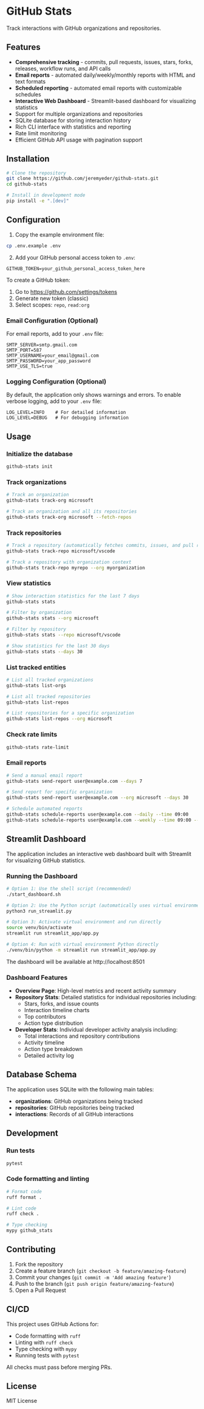 # GitHub Stats

Track interactions with GitHub organizations and repositories.

## Features

- **Comprehensive tracking** - commits, pull requests, issues, stars, forks, releases, workflow runs, and API calls
- **Email reports** - automated daily/weekly/monthly reports with HTML and text formats
- **Scheduled reporting** - automated email reports with customizable schedules
- **Interactive Web Dashboard** - Streamlit-based dashboard for visualizing statistics
- Support for multiple organizations and repositories
- SQLite database for storing interaction history
- Rich CLI interface with statistics and reporting
- Rate limit monitoring
- Efficient GitHub API usage with pagination support

## Installation

```bash
# Clone the repository
git clone https://github.com/jeremyeder/github-stats.git
cd github-stats

# Install in development mode
pip install -e ".[dev]"
```

## Configuration

1. Copy the example environment file:
```bash
cp .env.example .env
```

2. Add your GitHub personal access token to `.env`:
```
GITHUB_TOKEN=your_github_personal_access_token_here
```

To create a GitHub token:
1. Go to https://github.com/settings/tokens
2. Generate new token (classic)
3. Select scopes: `repo`, `read:org`

### Email Configuration (Optional)

For email reports, add to your `.env` file:
```
SMTP_SERVER=smtp.gmail.com
SMTP_PORT=587
SMTP_USERNAME=your_email@gmail.com
SMTP_PASSWORD=your_app_password
SMTP_USE_TLS=true
```

### Logging Configuration (Optional)

By default, the application only shows warnings and errors. To enable verbose logging, add to your `.env` file:
```
LOG_LEVEL=INFO    # For detailed information
LOG_LEVEL=DEBUG   # For debugging information
```

## Usage

### Initialize the database

```bash
github-stats init
```

### Track organizations

```bash
# Track an organization
github-stats track-org microsoft

# Track an organization and all its repositories
github-stats track-org microsoft --fetch-repos
```

### Track repositories

```bash
# Track a repository (automatically fetches commits, issues, and pull requests)
github-stats track-repo microsoft/vscode

# Track a repository with organization context
github-stats track-repo myrepo --org myorganization
```

### View statistics

```bash
# Show interaction statistics for the last 7 days
github-stats stats

# Filter by organization
github-stats stats --org microsoft

# Filter by repository
github-stats stats --repo microsoft/vscode

# Show statistics for the last 30 days
github-stats stats --days 30
```

### List tracked entities

```bash
# List all tracked organizations
github-stats list-orgs

# List all tracked repositories
github-stats list-repos

# List repositories for a specific organization
github-stats list-repos --org microsoft
```

### Check rate limits

```bash
github-stats rate-limit
```

### Email reports

```bash
# Send a manual email report
github-stats send-report user@example.com --days 7

# Send report for specific organization
github-stats send-report user@example.com --org microsoft --days 30

# Schedule automated reports
github-stats schedule-reports user@example.com --daily --time 09:00
github-stats schedule-reports user@example.com --weekly --time 09:00 --org myorg
```

## Streamlit Dashboard

The application includes an interactive web dashboard built with Streamlit for visualizing GitHub statistics.

### Running the Dashboard

```bash
# Option 1: Use the shell script (recommended)
./start_dashboard.sh

# Option 2: Use the Python script (automatically uses virtual environment)
python3 run_streamlit.py

# Option 3: Activate virtual environment and run directly
source venv/bin/activate
streamlit run streamlit_app/app.py

# Option 4: Run with virtual environment Python directly
./venv/bin/python -m streamlit run streamlit_app/app.py
```

The dashboard will be available at http://localhost:8501

### Dashboard Features

- **Overview Page**: High-level metrics and recent activity summary
- **Repository Stats**: Detailed statistics for individual repositories including:
  - Stars, forks, and issue counts
  - Interaction timeline charts
  - Top contributors
  - Action type distribution
- **Developer Stats**: Individual developer activity analysis including:
  - Total interactions and repository contributions
  - Activity timeline
  - Action type breakdown
  - Detailed activity log

## Database Schema

The application uses SQLite with the following main tables:

- **organizations**: GitHub organizations being tracked
- **repositories**: GitHub repositories being tracked
- **interactions**: Records of all GitHub interactions

## Development

### Run tests

```bash
pytest
```

### Code formatting and linting

```bash
# Format code
ruff format .

# Lint code
ruff check .

# Type checking
mypy github_stats
```

## Contributing

1. Fork the repository
2. Create a feature branch (`git checkout -b feature/amazing-feature`)
3. Commit your changes (`git commit -m 'Add amazing feature'`)
4. Push to the branch (`git push origin feature/amazing-feature`)
5. Open a Pull Request

## CI/CD

This project uses GitHub Actions for:
- Code formatting with `ruff`
- Linting with `ruff check`
- Type checking with `mypy`
- Running tests with `pytest`

All checks must pass before merging PRs.

## License

MIT License